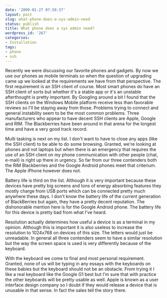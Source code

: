```yaml
---
date: '2009-01-27 07:58:37'
layout: post
slug: what-phone-does-a-sys-admin-need
status: publish
title: What phone does a sys admin need?
wordpress_id: '267'
categories:
- Installation
tags:
- phone
- ssh
---
```


Recently we were discussing our favorite phones and gadgets. By now we use our phones as mobile terminals so when the question of upgrading came up we looked at the requirements we have from that perspective. The first requirement is an SSH client of course. Most smart phones do have an SSH client of sorts but whether it's a stable app or it's an unstable afterthought is pretty important. By Googling around a bit I found that the SSH clients on the Windows Mobile platform receive less than favorable reviews so I'll be staying away from those. Problems trying to connect and general instability seem to be the most common problems. Three manufacturers who appear to have decent SSH clients are Apple, Google and RIM. The Blackberries have been around in that arena for the longest time and have a very good track record.



Multi tasking is next on my list. I don't want to have to close any apps (like the SSH client) to be able to do some browsing. Granted, we're looking at phones and not laptops but when there is an emergency that requires the use of an SSH client on my phone communication with other people (chat, e-mail) is right up there in urgency. So far from our three contenders both the RIM Blackberries and the Google Android phones meet that criterium. The Apple iPhone however does not.

Battery life is third on the list. Although it is very important because these devices have pretty big screens and tons of energy absorbing features they mostly charge from USB ports which can be connected pretty much anywhere these days. I don't know the battery life of the current generation of BlackBerries but again, they have a pretty decent reputation. The dishonorable mention here is for the Google Android phone. The battery life for this device is pretty bad from what I've heard.

Resolution actually determines how useful a device is as a terminal in my opinion. Although this is important it is also useless to increase the resolution to 1024x768 on devices of this size. The letters would just be unreadable. In general all three contenders seem to have a similar resolution but the way the screen space is used is very differently because of the keyboard.

With the keyboard we come to final and most personal requirement. Granted, none of us will be typing in any essays with the keyboards on these babies but the keyboard should not be an obstacle. From trying it I like a real keyboard like the Google G1 best but I'm sure that with practice the other keyboards will be pretty usable as well. Apple is known as a user interface design company so I doubt if they would release a device that is unusable in that sense. In fact the sales tell the story there.
